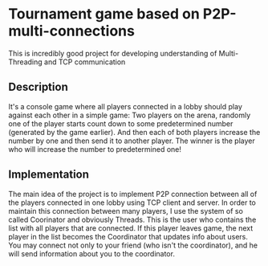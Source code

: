 # Tournament game based on P2P-multi-connections

This is incredibly good project for developing understanding of Multi-Threading and TCP communication

## Description

It's a console game where all players connected in a lobby should play against each other in a simple game:
Two players on the arena, randomly one of the player starts count down to some predetermined number (generated by the game earlier). And then each of both players increase the number by one and then send it to another player. The winner is the player who will increase the number to predetermined one!  

## Implementation

The main idea of the project is to implement P2P connection between all of the players connected in one lobby using TCP client and server. In order to maintain this connection between many players, I use the system of so called Coorinator and obviously Threads. This is the user who contains the list with all players that are connected. If this player leaves game, the next player in the list becomes the Coordinator that updates info about users. You may connect not only to your friend (who isn't the coordinator), and he will send information about you to the coordinator.
